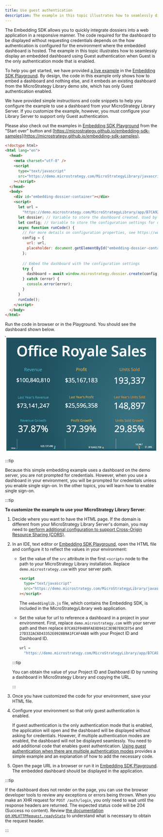```yaml
---
title: Use guest authentication
description: The example in this topic illustrates how to seamlessly display an embedded dashboard using Guest authentication when Guest is the only authentication mode that is enabled.
---
```


The Embedding SDK allows you to quickly integrate dossiers into a web application in a responsive manner. The code required for the dashboard to be displayed without requesting credentials depends on the how authentication is configured for the environment where the embedded dashboard is hosted. The example in this topic illustrates how to seamlessly display an embedded dashboard using Guest authentication when Guest is the only authentication mode that is enabled.

To help you get started, we have provided [a live example](https://microstrategy.github.io/playground/?example=g2) in the [Embedding SDK Playground](https://microstrategy.github.io/playground/). By design, the code in this example only shows how to embed a dashboard and nothing else, and it embeds an existing dashboard from the MicroStrategy Library demo site, which has only Guest authentication enabled.

We have provided simple instructions and code snippets to help you configure the example to use a dashboard from your MicroStrategy Library Server. If you customize the example, however, you must configure your Library Server to support only Guest authentication.

Please also check out the examples in [Embedding SDK Playground](https://microstrategy.github.io/playground/) from the "Start over" button and [https://microstrategy.github.io/embedding-sdk-samples](https://microstrategy.github.io/embedding-sdk-samples).

```html
<!doctype html>
<html lang="en">
  <head>
    <meta charset="utf-8" />
    <script
      type="text/javascript"
      src="https://demo.microstrategy.com/MicroStrategyLibrary/javascript/embeddinglib.js"
    ></script>
  </head>
  <body>
    <div id="embedding-dossier-container"></div>
    <script>
      let url =
        "https://demo.microstrategy.com/MicroStrategyLibrary/app/B7CA92F04B9FAE8D941C3E9B7E0CD754/27D332AC6D43352E0928B9A1FCAF4AB0"; // https://{env-url}/{libraryName}/app/{projectId}/{dossierId}
      let dossier; // Variable to store the dashboard created. Used by Event Handler do not remove!
      let config; // Variable to store the configuration settings for dashboard.
      async function runCode() {
        // For more details on configuration properties, see https://www2.microstrategy.com/producthelp/Current/EmbeddingSDK/Content/topics/dossier_properties.htm
        config = {
          url: url,
          placeholder: document.getElementById("embedding-dossier-container"),
        };

        // Embed the dashboard with the configuration settings
        try {
          dashboard = await window.microstrategy.dossier.create(config);
        } catch (error) {
          console.error(error);
        }
      }
      runCode();
    </script>
  </body>
</html>
```

Run the code in browser or in the Playground. You should see the dashboard shown below.

![Embedded Dossier](../images/EmbeddedDossier.png)

:::tip

Because this simple embedding example uses a dashboard on the demo server, you are not prompted for credentials. However, when you use a dashboard in your environment, you will be prompted for credentials unless you enable single sign-on. In the other topics, you will learn how to enable single sign-on.

:::tip

**To customize the example to use your MicroStrategy Library Server**:

1. Decide where you want to have the HTML page. If the domain is different from your MicroStrategy Library Server's domain, you may need to [perform additional configuration to support Cross-Origin Resource Sharing (CORS)](../config.md).

1. In an IDE, text editor or [Embedding SDK Playground](https://microstrategy.github.io/playground/), open the HTML file and configure it to reflect the values in your environment:

   - Set the value of the `src` attribute in the first `<script>` node to the path to your MicroStrategy Library installation. Replace `demo.microstrategy.com` with your server path.

     ```html
     <script
       type="text/javascript"
       src="https://demo.microstrategy.com/MicroStrategyLibrary/javascript/embeddinglib.js"
     ></script>
     ```

     The `embeddinglib.js` file, which contains the Embedding SDK, is included in the MicroStrategyLibrary web application.

   - Set the value for url to reference a dashboard in a project in your environment. First, replace `demo.microstrategy.com` with your server path and then replace `B7CA92F04B9FAE8D941C3E9B7E0CD754` and `27D332AC6D43352E0928B9A1FCAF4AB0` with your Project ID and Dashboard ID.

     ```js
     url =
       "https://demo.microstrategy.com/MicroStrategyLibrary/app/B7CA92F04B9FAE8D941C3E9B7E0CD754/27D332AC6D43352E0928B9A1FCAF4AB0";
     ```

   :::tip

   You can obtain the value of your Project ID and Dashboard ID by running a dashboard in MicroStrategy Library and copying the URL.

   :::

1. Once you have customized the code for your environment, save your HTML file.

1. Configure your environment so that only guest authentication is enabled.

   If guest authentication is the only authentication mode that is enabled, the application will open and the dashboard will be displayed without asking for credentials. However, if multiple authentication modes are enabled, the dashboard will not be displayed seamlessly. You need to add additional code that enables guest authentication. [Using guest authentication when there are multiple authentication modes](./multiple-modes.md) provides a simple example and an explanation of how to add the necessary code.

1. Open the page URL in a browser or run it in [Embedding SDK Playground](https://microstrategy.github.io/playground/). The embedded dashboard should be displayed in the application.

:::tip

If the dashboard does not render on the page, you can use the browser developer tools to review any exceptions or errors being thrown. When you make an XHR request for `POST /auth/login`, you only need to wait until the response headers are returned. The expected status code will be 204 (Success no content). Review [the documentation on `XMLHTTPRequest.readyState`](https://developer.mozilla.org/en-US/docs/Web/API/XMLHttpRequest/readyState) to understand what is necessary to obtain the request header.

:::
